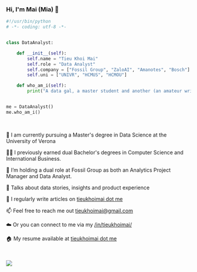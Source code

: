 ### Hi, I'm Mai (Mia) 👋

<!--
**tieukhoimai/tieukhoimai** is a ✨ _special_ ✨ repository because its `README.md` (this file) appears on your GitHub profile.

Here are some ideas to get you started:

- 🔭 I’m currently working on ...
- 🌱 I’m currently learning ...
- 👯 I’m looking to collaborate on ...
- 🤔 I’m looking for help with ...
- 💬 Ask me about ...
- 📫 How to reach me: ...
- 😄 Pronouns: ...
- ⚡ Fun fact: ...
-->

```python
#!/usr/bin/python
# -*- coding: utf-8 -*-


class DataAnalyst:

    def __init__(self):
        self.name = "Tieu Khoi Mai"
        self.role = "Data Analyst"
        self.company = ["Fossil Group", "ZaloAI", "Amanotes", "Bosch"]
        self.uni = ["UNIVR", "HCMUS", "HCMOU"]

    def who_am_i(self):
        print("A data gal, a master student and another (an amateur writer, maybe).")


me = DataAnalyst()
me.who_am_i()
```

<br>

🌱 I am currently pursuing a Master's degree in Data Science at the University of Verona

👩‍💻 I previously earned dual Bachelor's degrees in Computer Science and International Business.

🔭 I’m holding a dual role at Fossil Group as both an Analytics Project Manager and Data Analyst.

💬 Talks about data stories, insights and product experience

📝 I regularly write articles on [tieukhoimai dot me](https://tieukhoimai.me/blog)

📫 Feel free to reach me out tieukhoimai@gmail.com

☁️ Or you can connect to me via my [/in/tieukhoimai/](https://www.linkedin.com/in/tieukhoimai/)

🏠 My resume available at [tieukhoimai dot me](https://tieukhoimai.me/resume.pdf)

<br>

<p align="left">
  <a href="https://skillicons.dev">
    <img src="https://skillicons.dev/icons?i=aws,gcp,docker,figma,firebase,github,html,js,mongodb,mysql,nextjs,py,r,vscode" />
  </a>
</p>
